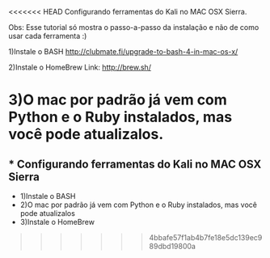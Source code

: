 <<<<<<< HEAD
Configurando ferramentas do Kali no MAC OSX Sierra.

Obs: Esse tutorial só mostra o passo-a-passo da instalação e não de como usar cada ferramenta :)

1)Instale o BASH
http://clubmate.fi/upgrade-to-bash-4-in-mac-os-x/

2)Instale o HomeBrew
Link: http://brew.sh/

3)O mac por padrão já vem com Python e o Ruby instalados, mas você pode atualizalos.
=======
## * Configurando ferramentas do Kali no MAC OSX Sierra

* 1)Instale o BASH 
* 2)O mac por padrão já vem com Python e o Ruby instalados, mas você pode atualizalos 
* 3)Instale o HomeBrew
>>>>>>> 4bbafe57f1ab4b7fe18e5dc139ec989dbd19800a
